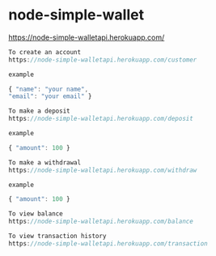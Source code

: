 # node-simple-wallet

https://node-simple-walletapi.herokuapp.com/


```javascript
To create an account
https://node-simple-walletapi.herokuapp.com/customer

example 

{ "name": "your name",
"email": "your email" }
```


```javascript
To make a deposit
https://node-simple-walletapi.herokuapp.com/deposit

example 

{ "amount": 100 }
```


```javascript
To make a withdrawal
https://node-simple-walletapi.herokuapp.com/withdraw

example 

{ "amount": 100 }
```


```javascript
To view balance
https://node-simple-walletapi.herokuapp.com/balance


```


```javascript
To view transaction history
https://node-simple-walletapi.herokuapp.com/transaction


```

